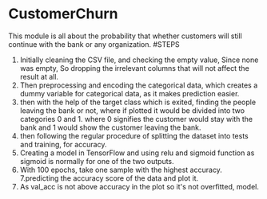 # CustomerChurn
This module is all about the probability that whether customers will still continue with the bank or any organization.
#STEPS
1. Initially cleaning the CSV file, and checking the empty value, Since none was empty, So dropping the irrelevant columns that will not affect the result at all.
2. Then preprocessing and encoding the categorical data, which creates a dummy variable for categorical data, as it makes prediction easier.
3. then with the help of the target class which is exited, finding the people leaving the bank or not, where if plotted it would be divided into two categories 0 and 1.
 where 0 signifies the customer would stay with the bank and 1 would show the customer leaving the bank.
4. then following the regular procedure of splitting the dataset into tests and training, for accuracy.
5. Creating a model in TensorFlow and using relu and sigmoid function as sigmoid is normally for one of the two outputs.
6. With 100 epochs, take one sample with the highest accuracy.
7.predicting the accuracy score of the data and plot it.
8. As val_acc is not above accuracy in the plot so it's not overfitted, model.
